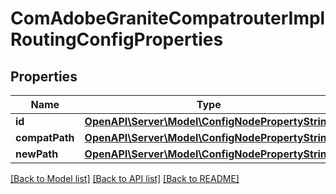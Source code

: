 # ComAdobeGraniteCompatrouterImplRoutingConfigProperties

## Properties
Name | Type | Description | Notes
------------ | ------------- | ------------- | -------------
**id** | [**OpenAPI\Server\Model\ConfigNodePropertyString**](ConfigNodePropertyString.md) |  | [optional] 
**compatPath** | [**OpenAPI\Server\Model\ConfigNodePropertyString**](ConfigNodePropertyString.md) |  | [optional] 
**newPath** | [**OpenAPI\Server\Model\ConfigNodePropertyString**](ConfigNodePropertyString.md) |  | [optional] 

[[Back to Model list]](../README.md#documentation-for-models) [[Back to API list]](../README.md#documentation-for-api-endpoints) [[Back to README]](../README.md)


